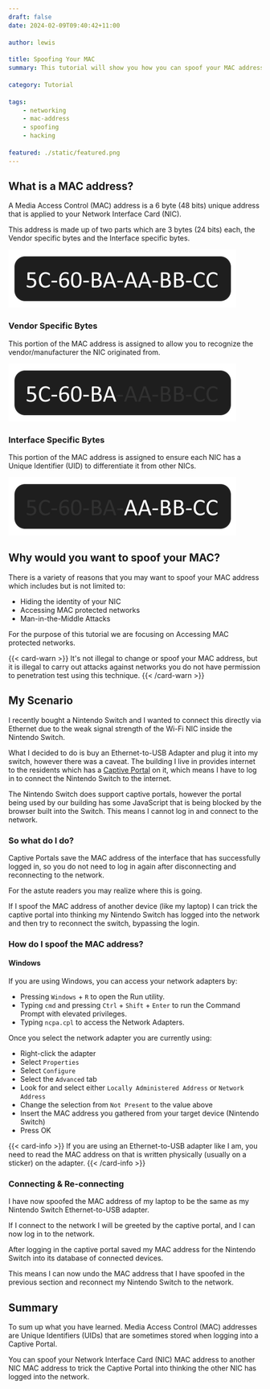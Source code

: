 ```yaml
---
draft: false
date: 2024-02-09T09:40:42+11:00

author: lewis

title: Spoofing Your MAC
summary: This tutorial will show you how you can spoof your MAC address.

category: Tutorial

tags:
    - networking
    - mac-address
    - spoofing
    - hacking

featured: ./static/featured.png
---
```


## What is a MAC address?
A Media Access Control (MAC) address is a 6 byte (48 bits) unique address that is applied to your Network Interface Card (NIC).

This address is made up of two parts which are 3 bytes (24 bits) each, the Vendor specific bytes and the Interface specific bytes.

![MAC Address](./static/mac-address.png)

### Vendor Specific Bytes
This portion of the MAC address is assigned to allow you to recognize the vendor/manufacturer the NIC originated from.

![Vendor MAC Portion](./static/mac-address-vendor.png)

### Interface Specific Bytes
This portion of the MAC address is assigned to ensure each NIC has a Unique Identifier (UID) to differentiate it from other NICs.

![Interface MAC Portion](./static/mac-address-interface.png)

## Why would you want to spoof your MAC?
There is a variety of reasons that you may want to spoof your MAC address which includes but is not limited to:
- Hiding the identity of your NIC
- Accessing MAC protected networks
- Man-in-the-Middle Attacks

For the purpose of this tutorial we are focusing on Accessing MAC protected networks.

{{< card-warn >}}
It's not illegal to change or spoof your MAC address, but it is illegal to carry out attacks against networks you do not have permission to penetration test using this technique.
{{< /card-warn >}}

## My Scenario
I recently bought a Nintendo Switch and I wanted to connect this directly via Ethernet due to the weak signal strength of the Wi-Fi NIC inside the Nintendo Switch.

What I decided to do is buy an Ethernet-to-USB Adapter and plug it into my switch, however there was a caveat.
The building I live in provides internet to the residents which has a [Captive Portal](https://en.wikipedia.org/wiki/Captive_portal) on it, which means I have to log in to connect the Nintendo Switch to the internet.

The Nintendo Switch does support captive portals, however the portal being used by our building has some JavaScript that is being blocked by the browser built into the Switch. This means I cannot log in and connect to the network.

### So what do I do?
Captive Portals save the MAC address of the interface that has successfully logged in, so you do not need to log in again after disconnecting and reconnecting to the network.

For the astute readers you may realize where this is going.

If I spoof the MAC address of another device (like my laptop) I can trick the captive portal into thinking my Nintendo Switch has logged into the network and then try to reconnect the switch, bypassing the login.

### How do I spoof the MAC address?
#### Windows
If you are using Windows, you can access your network adapters by:
- Pressing `Windows` + `R` to open the Run utility.
- Typing `cmd` and pressing `Ctrl` + `Shift` + `Enter` to run the Command Prompt with elevated privileges.
- Typing `ncpa.cpl` to access the Network Adapters.

Once you select the network adapter you are currently using:
- Right-click the adapter
- Select `Properties`
- Select `Configure`
- Select the `Advanced` tab
- Look for and select either `Locally Administered Address` or `Network Address`
- Change the selection from `Not Present` to the value above
- Insert the MAC address you gathered from your target device (Nintendo Switch)
- Press OK

{{< card-info >}}
If you are using an Ethernet-to-USB adapter like I am, you need to read the MAC address on that is written physically (usually on a sticker) on the adapter.
{{< /card-info >}}

### Connecting & Re-connecting
I have now spoofed the MAC address of my laptop to be the same as my Nintendo Switch Ethernet-to-USB adapter.

If I connect to the network I will be greeted by the captive portal, and I can now log in to the network.

After logging in the captive portal saved my MAC address for the Nintendo Switch into its database of connected devices.

This means I can now undo the MAC address that I have spoofed in the previous section and reconnect my Nintendo Switch to the network.

## Summary
To sum up what you have learned. Media Access Control (MAC) addresses are Unique Identifiers (UIDs) that are sometimes stored when logging into a Captive Portal. 

You can spoof your Network Interface Card (NIC) MAC address to another NIC MAC address to trick the Captive Portal into thinking the other NIC has logged into the network.